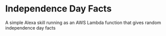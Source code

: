 # Independence Day Facts
A simple Alexa skill running as an AWS Lambda function that gives random independence day facts
